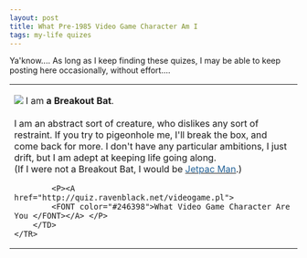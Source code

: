 ```yaml
---
layout: post
title: What Pre-1985 Video Game Character Am I 
tags: my-life quizes
---
```

<P>Ya'know.... As long as I keep finding these quizes, I may be able to keep posting here occasionally, without effort....</P>
<TABLE>
	<TR>
		<TD>
			<P><A href="http://quiz.ravenblack.net/videogame.pl">
				<IMG src="http://quiz.ravenblack.net/videogame/10.png" /></A>
				I am <B>a Breakout Bat</B>.<BR /><BR />
				I am an abstract sort of creature, who dislikes any sort of restraint. If you try to pigeonhole me, I'll break the box, and come back for more. I don't have any particular ambitions, I just drift, but I am adept at keeping life going along. <BR />
				(If I were not a Breakout Bat,  I would be <A href="http://quiz.ravenblack.net/videogame.pl q=1&amp;a=7">
				<FONT color="#246398">Jetpac Man</FONT></A>.)<BR /></P>
				
			<P><A href="http://quiz.ravenblack.net/videogame.pl">
			<FONT color="#246398">What Video Game Character Are You </FONT></A> </P>
		</TD>
	</TR>
</TABLE>
